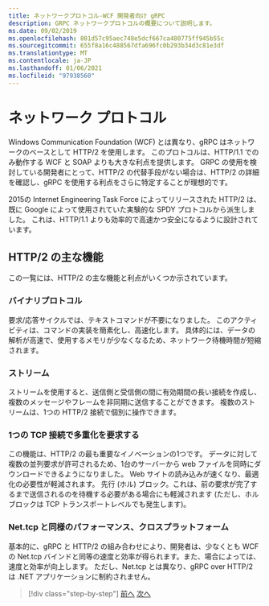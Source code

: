 ```yaml
---
title: ネットワークプロトコル-WCF 開発者向け gRPC
description: GRPC ネットワークプロトコルの概要について説明します。
ms.date: 09/02/2019
ms.openlocfilehash: 801d57c95aec748e5dcf667ca480775ff945b55c
ms.sourcegitcommit: 655f8a16c488567dfa696fc0b293b34d3c81e3df
ms.translationtype: MT
ms.contentlocale: ja-JP
ms.lasthandoff: 01/06/2021
ms.locfileid: "97938560"
---
```

# <a name="network-protocols"></a>ネットワーク プロトコル

Windows Communication Foundation (WCF) とは異なり、gRPC はネットワークのベースとして HTTP/2 を使用します。 このプロトコルは、HTTP/1.1 でのみ動作する WCF と SOAP よりも大きな利点を提供します。 GRPC の使用を検討している開発者にとって、HTTP/2 の代替手段がない場合は、HTTP/2 の詳細を確認し、gRPC を使用する利点をさらに特定することが理想的です。

2015の Internet Engineering Task Force によってリリースされた HTTP/2 は、既に Google によって使用されていた実験的な SPDY プロトコルから派生しました。 これは、HTTP/1.1 よりも効率的で高速かつ安全になるように設計されています。

## <a name="key-features-of-http2"></a>HTTP/2 の主な機能

この一覧には、HTTP/2 の主な機能と利点がいくつか示されています。

### <a name="binary-protocol"></a>バイナリプロトコル

要求/応答サイクルでは、テキストコマンドが不要になりました。 このアクティビティは、コマンドの実装を簡素化し、高速化します。 具体的には、データの解析が高速で、使用するメモリが少なくなるため、ネットワーク待機時間が短縮されます。

### <a name="streams"></a>ストリーム

ストリームを使用すると、送信側と受信側の間に有効期間の長い接続を作成し、複数のメッセージやフレームを非同期に送信することができます。 複数のストリームは、1つの HTTP/2 接続で個別に操作できます。

### <a name="request-multiplexing-over-a-single-tcp-connection"></a>1つの TCP 接続で多重化を要求する

この機能は、HTTP/2 の最も重要なイノベーションの1つです。 データに対して複数の並列要求が許可されるため、1台のサーバーから web ファイルを同時にダウンロードできるようになりました。 Web サイトの読み込みが速くなり、最適化の必要性が軽減されます。 先行 (ホル) ブロック。これは、前の要求が完了するまで送信されるのを待機する必要がある場合にも軽減されます (ただし、ホルブロックは TCP トランスポートレベルでも発生します)。

### <a name="nettcp-like-performance-cross-platform"></a>Net.tcp と同様のパフォーマンス、クロスプラットフォーム

基本的に、gRPC と HTTP/2 の組み合わせにより、開発者は、少なくとも WCF の Net.tcp バインドと同等の速度と効率が得られます。また、場合によっては、速度と効率が向上します。 ただし、Net.tcp とは異なり、gRPC over HTTP/2 は .NET アプリケーションに制約されません。

>[!div class="step-by-step"]
>[前へ](interface-definition-language.md)
>[次へ](why-grpc.md)
